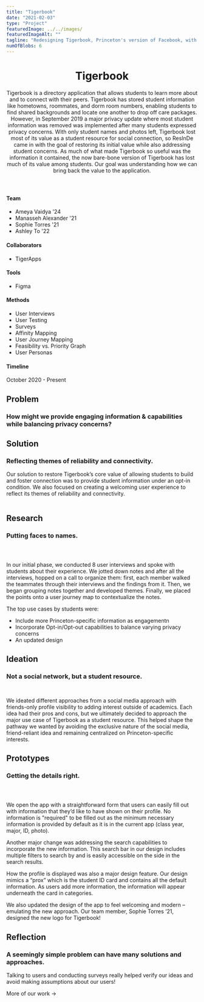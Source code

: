 ```yaml
---
title: "Tigerbook"
date: "2021-02-03"
type: "Project"
featuredImage: ../../images/
featuredImageAlt: ""
tagline: "Redesigning Tigerbook, Princeton's version of Facebook, with a focus on user experience."
numOfBlobs: 6
---
```


<header>
  <h1>Tigerbook</h1>
  <p class="description">
    Tigerbook is a directory application that allows students to learn more about and to connect with their peers. Tigerbook has stored student information like hometowns, roommates, and dorm room numbers, enabling students to find shared backgrounds and locate one another to drop off care packages. However, in September 2019 a major privacy update where most student information was removed was implemented after many students expressed privacy concerns. With only student names and photos left, Tigerbook lost most of its value as a student resource for social connection, so ResInDe came in with the goal of restoring its initial value while also addressing student concerns. As much of what made Tigerbook so useful was the information it contained, the now bare-bone version of Tigerbook has lost much of its value among students. Our goal was understanding how we can bring back the value to the application. 
  </p>
</header>

<div class="at-a-glance">
  <div>
    <div class="team">
      <h4>Team</h4>
      <ul>
        <li>Ameya Vaidya '24</li>
        <li>Manasseh Alexander '21</li>
        <li>Sophie Torres '21</li>
        <li>Ashley To '22</li>
      <ul>
    </div>
    <div class="collaborators">
      <h4>Collaborators</h4>
      <ul>
        <li>TigerApps</li>
      <ul>
    </div>
  </div>

  <div>
    <div class="tools">
      <h4>Tools</h4>
      <ul>
        <li>Figma</li>
      <ul>
    </div>
    <div class="methods">
      <h4>Methods</h4>
      <ul>
        <li>User Interviews</li>
        <li>User Testing</li>
        <li>Surveys</li>
        <li>Affinity Mapping</li>
        <li>User Journey Mapping</li>
        <li>Feasibility vs. Priority Graph</li>
        <li>User Personas</li>
      <ul>
    </div>
  </div>

  <div>
    <div class="timeline">
      <h4>Timeline</h4>
      <p>October 2020 - Present</p>
    </div>
  </div>
</div>

<section class="problem">
  <h2>Problem</h2>
  <h3 style="max-width: 850px">How might we provide engaging information & capabilities while balancing privacy concerns?</h3>
</section>

<section class="solution">
  <h2>Solution</h2>
  <h3>Reflecting themes of reliability and connectivity.</h3>
  <div class="body">
    <p>
      Our solution to restore Tigerbook’s core value of allowing students to build and foster connection was to provide student information under an opt-in condition. We also focused on creating a welcoming user experience to reflect its themes of reliability and connectivity.
    </p>
  </div>
</section>

<figure class="featured-img">
  <img src="../../images/princeton-courses.png" alt="">
</figure>

<section class="research">
  <h2>Research</h2>
  <h3>Putting faces to names.</h3>
  <div class="imgs-3">
    <figure>
      <img src="../../images/princeton-courses.png" alt="">
    </figure>
    <figure>
      <img src="../../images/princeton-courses.png" alt="">
    </figure>
    <figure>
      <img src="../../images/princeton-courses.png" alt="">
    </figure>
  </div>
  <div class="body">
    <p>
      In our initial phase, we conducted 8 user interviews and spoke with students about their experience. We jotted down notes and after all the interviews, hopped on a call to organize them: first, each member walked the teammates through their interviews and the findings from it. Then, we began grouping notes together and developed themes. Finally, we placed the points onto a user journey map to contextualize the notes.
    </p>
    <p>
      The top use cases by students were:
      <ul>
        <li>Include more Princeton-specific information as engagementn</li>
        <li>Incorporate Opt-in/Opt-out capabilities to balance varying privacy concerns</li>
        <li>An updated design</li>
      </ul>
    </p>
  </div>
</section>

<section class="ideation">
  <h2>Ideation</h2>
  <h3 style="max-width: 700px">Not a social network, but a student resource.</h3>
  <div class="imgs-2">
    <figure>
      <img src="../../images/princeton-courses.png" alt="">
    </figure>
    <figure>
      <img src="../../images/princeton-courses.png" alt="">
    </figure>
  </div>
  <div class="body">
    <p>
      We ideated different approaches from a social media approach with friends-only profile visibility to adding interest outside of academics. Each idea had their pros and cons, but we ultimately decided to approach the major use case of Tigerbook as a student resource. This helped shape the pathway we wanted by avoiding the exclusive nature of the social media, friend-reliant idea and remaining centralized on Princeton-specific interests.
    </p>
  </div>
</section>

<section class="prototypes">
  <h2>Prototypes</h2>
  <h3>Getting the details right.</h3>
  <div class="imgs-3">
    <figure>
      <img src="../../images/princeton-courses.png" alt="">
    </figure>
    <figure>
      <img src="../../images/princeton-courses.png" alt="">
    </figure>
    <figure>
      <img src="../../images/princeton-courses.png" alt="">
    </figure>
  </div>
  <div class="body">
    <p>
      We open the app with a straightforward form that users can easily fill out with information that they’d like to have shown on their profile. No information is "required" to be filled out as the minimum necessary information is provided by default as it is in the current app (class year, major, ID, photo).
    </p>
    <p>
      Another major change was addressing the search capabilities to incorporate the new information. This search bar in our design includes multiple filters to search by and is easily accessible on the side in the search results.
    </p>
    <p>
      How the profile is displayed was also a major design feature. Our design mimics a “prox” which is the student ID card and contains all the default information. As users add more information, the information will appear underneath the card in categories.
    </p>
    <p>
      We also updated the design of the app to feel welcoming and modern – emulating the new approach. Our team member, Sophie Torres ‘21, designed the new logo for Tigerbook!
    </p>
  </div>
</section>

<section class="reflection">
  <h2>Reflection</h2>
  <h3>A seemingly simple problem can have many solutions and approaches.</h3>
  <div class="body">
    <p>
      Talking to users and conducting surveys really helped verify our ideas and avoid making assumptions about our users!
    </p>
  <div>
</section>

<div class="projects-nav">
  More of our work ->
</div>